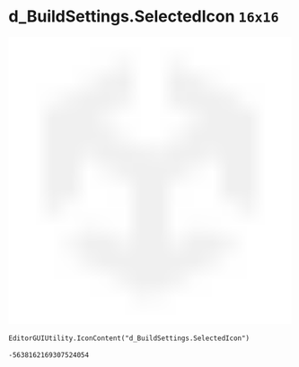 # d_BuildSettings.SelectedIcon `16x16`
<img src="/img/d_BuildSettings.SelectedIcon.png" width=512 height=512>

``` CSharp
EditorGUIUtility.IconContent("d_BuildSettings.SelectedIcon")
```
```
-5638162169307524054
```
